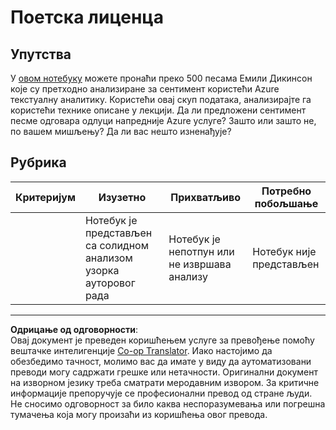 <!--
CO_OP_TRANSLATOR_METADATA:
{
  "original_hash": "9d2a734deb904caff310d1a999c6bd7a",
  "translation_date": "2025-09-05T14:17:26+00:00",
  "source_file": "6-NLP/3-Translation-Sentiment/assignment.md",
  "language_code": "sr"
}
-->
# Поетска лиценца

## Упутства

У [овом нотебуку](https://www.kaggle.com/jenlooper/emily-dickinson-word-frequency) можете пронаћи преко 500 песама Емили Дикинсон које су претходно анализиране за сентимент користећи Azure текстуалну аналитику. Користећи овај скуп података, анализирајте га користећи технике описане у лекцији. Да ли предложени сентимент песме одговара одлуци напредније Azure услуге? Зашто или зашто не, по вашем мишљењу? Да ли вас нешто изненађује?

## Рубрика

| Критеријум | Изузетно                                                                  | Прихватљиво                                             | Потребно побољшање       |
| ---------- | ------------------------------------------------------------------------ | ------------------------------------------------------- | ------------------------ |
|            | Нотебук је представљен са солидном анализом узорка ауторовог рада         | Нотебук је непотпун или не извршава анализу             | Нотебук није представљен |

---

**Одрицање од одговорности**:  
Овај документ је преведен коришћењем услуге за превођење помоћу вештачке интелигенције [Co-op Translator](https://github.com/Azure/co-op-translator). Иако настојимо да обезбедимо тачност, молимо вас да имате у виду да аутоматизовани преводи могу садржати грешке или нетачности. Оригинални документ на изворном језику треба сматрати меродавним извором. За критичне информације препоручује се професионални превод од стране људи. Не сносимо одговорност за било каква неспоразумевања или погрешна тумачења која могу произаћи из коришћења овог превода.